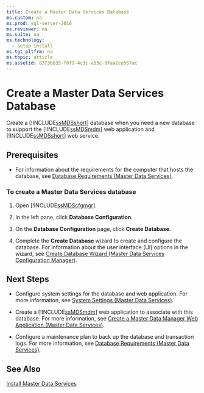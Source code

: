 ```yaml
---
title: Create a Master Data Services Database
ms.custom: na
ms.prod: sql-server-2016
ms.reviewer: na
ms.suite: na
ms.technology: 
  - setup-install
ms.tgt_pltfrm: na
ms.topic: article
ms.assetid: 8373bb35-f0f9-4c3c-a53c-dfaa2ce567ac
---
```

# Create a Master Data Services Database
  Create a [!INCLUDE[ssMDSshort](../../Token\Other/ssMDSshort_md.md)] database when you need a new database to support the [!INCLUDE[ssMDSmdm](../../Token\Other/ssMDSmdm_md.md)] web application and [!INCLUDE[ssMDSshort](../../Token\Other/ssMDSshort_md.md)] web service.  
  
## Prerequisites  
  
-   For information about the requirements for the computer that hosts the database, see [Database Requirements &#40;Master Data Services&#41;](../Topic/Database%20Requirements%20\(Master%20Data%20Services\).md).  
  
### To create a Master Data Services database  
  
1.  Open [!INCLUDE[ssMDScfgmgr](../../Token\Other/ssMDScfgmgr_md.md)].  
  
2.  In the left pane, click **Database Configuration**.  
  
3.  On the **Database Configuration** page, click **Create Database**.  
  
4.  Complete the **Create Database** wizard to create and configure the database. For information about the user interface \(UI\) options in the wizard, see [Create Database Wizard &#40;Master Data Services Configuration Manager&#41;](../Topic/Create%20Database%20Wizard%20\(Master%20Data%20Services%20Configuration%20Manager\).md).  
  
## Next Steps  
  
-   Configure system settings for the database and web application. For more information, see [System Settings &#40;Master Data Services&#41;](../Topic/System%20Settings%20\(Master%20Data%20Services\).md).  
  
-   Create a [!INCLUDE[ssMDSmdm](../../Token\Other/ssMDSmdm_md.md)] web application to associate with this database. For more information, see [Create a Master Data Manager Web Application &#40;Master Data Services&#41;](../Topic/Create%20a%20Master%20Data%20Manager%20Web%20Application%20\(Master%20Data%20Services\).md).  
  
-   Configure a maintenance plan to back up the database and transaction logs. For more information, see [Database Requirements &#40;Master Data Services&#41;](../Topic/Database%20Requirements%20\(Master%20Data%20Services\).md).  
  
## See Also  
 [Install Master Data Services](../../Topics\TopicNameNotContainA/Install-Master-Data-Services.md)  
  
  
